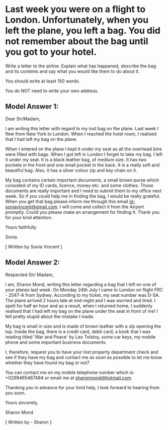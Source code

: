 # Last week you were on a flight to London. Unfortunately, when you left the plane, you left a bag. You did not remember about the bag until you got to your hotel.

Write a letter to the airline. Explain what has happened, describe the bag and its contents and say what you would like them to do about it.

 You should write at least 150 words.

 You do NOT need to write your own address.


 
## Model Answer 1:

Dear Sir/Madam,

I am writing this letter with regard to my lost bag on the plane. Last week I flew from New York to London. When I reached the hotel room, I realised that I had left my bag on the plane.

When I entered on the plane I kept it under my seat as all the overhead bins were filled with bags. When I got left in London I forget to take my bag. I left it under my seat. It is a black leather bag, of medium size. It has two pockets in the front and one small pocket in the back. It is a really soft and beautiful bag. Also, it has a silver colour zip and key chain on it.

My bag contains certain important documents, a small brown purse which consisted of my ID cards, licence, money etc. and some clothes. Those documents are really important and I need to submit them to my office next week. So if you could help me in finding the bag, I would be really grateful. When you get that bag please inform me through this email id-soniavincent@gmail.com. I will come and collect it from the Airport promptly. Could you please make an arrangement for finding it. Thank you for your kind attention.

Yours faithfully

Sonia. 

[ Written by Sonia Vincent ]

## Model Answer 2:

Respected Sir/ Madam,

I am, Sharon Mond,  writing this letter regarding a bag that I left on one of your planes last week. On Monday 24th July I came to London on flight FRC - 2547-A  from Sydney. According to my ticket, my seat number was D-5A. The plane arrived 2 hours late at mid-night and I was worried and tired. I spelt for half an hour and as a result, when I returned home, I suddenly realised that I had left my bag on the plane under the seat in front of me! I felt pretty stupid about the mistake I made.

My bag is small in size and is made of brown leather with a zip opening the top. Inside the bag, there is a credit card, debit card, a book that I was reading titled 'War and Peace' by Leo Tolstoy, some car keys, my mobile phone and some important business documents.

I, therefore, request you to have your lost property department  check and see if they have my bag and contact me as soon as possible to let me know whether they have found my bag or not?

You can contact me on my mobile telephone number which is: +0299465467484 or email me at sharonmond@hotmail.com.

Thanking you in advance for your kind help, I look forward to hearing from you soon.

Yours sincerely,

Sharon Mond

[ Written by - Sharon ]